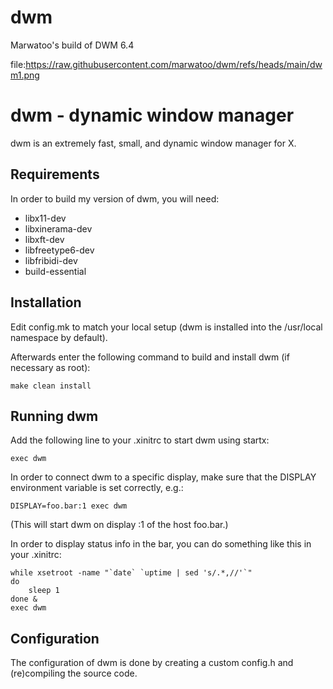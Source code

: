 # dwm
Marwatoo's build of DWM 6.4

file:https://raw.githubusercontent.com/marwatoo/dwm/refs/heads/main/dwm1.png

dwm - dynamic window manager
============================
dwm is an extremely fast, small, and dynamic window manager for X.


Requirements
------------
In order to build my version of dwm, you will need:

- libx11-dev
- libxinerama-dev	
- libxft-dev		
- libfreetype6-dev	
- libfribidi-dev
- build-essential		


Installation
------------
Edit config.mk to match your local setup (dwm is installed into
the /usr/local namespace by default).

Afterwards enter the following command to build and install dwm (if
necessary as root):

    make clean install


Running dwm
-----------
Add the following line to your .xinitrc to start dwm using startx:

    exec dwm

In order to connect dwm to a specific display, make sure that
the DISPLAY environment variable is set correctly, e.g.:

    DISPLAY=foo.bar:1 exec dwm

(This will start dwm on display :1 of the host foo.bar.)

In order to display status info in the bar, you can do something
like this in your .xinitrc:

    while xsetroot -name "`date` `uptime | sed 's/.*,//'`"
    do
    	sleep 1
    done &
    exec dwm


Configuration
-------------
The configuration of dwm is done by creating a custom config.h
and (re)compiling the source code.
